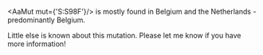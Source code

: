 <AaMut mut={'S:S98F'}/> is mostly found in Belgium and the Netherlands - predominantly Belgium.

Little else is known about this mutation. Please let me know if you have more information!
